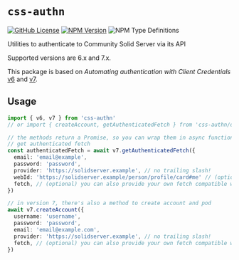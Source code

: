 # `css-authn`

[![GitHub License](https://img.shields.io/github/license/mrkvon/css-authn)](https://github.com/mrkvon/css-authn/blob/main/LICENSE)
[![NPM Version](https://img.shields.io/npm/v/css-authn)](https://npmjs.com/package/css-authn)
![NPM Type Definitions](https://img.shields.io/npm/types/css-authn)

Utilities to authenticate to Community Solid Server via its API

Supported versions are 6.x and 7.x.

This package is based on _Automating authentication with Client Credentials_ [v6](https://communitysolidserver.github.io/CommunitySolidServer/6.x/usage/client-credentials/) and [v7](https://communitysolidserver.github.io/CommunitySolidServer/7.x/usage/client-credentials/).

## Usage

```ts
import { v6, v7 } from 'css-authn'
// or import { createAccount, getAuthenticatedFetch } from 'css-authn/dist/7.x'

// the methods return a Promise, so you can wrap them in async function, and await them...
// get authenticated fetch
const authenticatedFetch = await v7.getAuthenticatedFetch({
  email: 'email@example',
  password: 'password',
  provider: 'https://solidserver.example', // no trailing slash!
  webId: 'https://solidserver.example/person/profile/card#me' // (optional) if there are multiple webIds associated with the account, you need to specify which one to authenticate with
  fetch, // (optional) you can also provide your own fetch compatible with native Node fetch
})

// in version 7, there's also a method to create account and pod
await v7.createAccount({
  username: 'username',
  password: 'password',
  email: 'email@example.com',
  provider: 'https://solidserver.example', // no trailing slash!
  fetch, // (optional) you can also provide your own fetch compatible with native Node fetch
})
```

